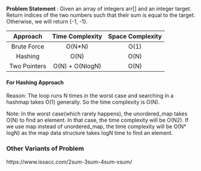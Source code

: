 <b> Problem Statement </b> : Given an array of integers arr[] and an integer target.
Return indices of the two numbers such that their sum is equal to the target. Otherwise, we will return {-1, -1}.

| Approach | Time Complexity | Space Complexity|
| :---:         |     :---:      |         :---: |
| Brute Force   | O(N*N)     |  O(1) |
|  Hashing |  O(N)  |   O(N)    |
| Two Pointers   | O(N) + O(NlogN)    | O(N)  |

<h4> For Hashing Approach</h4>

Reason: The loop runs N times in the worst case and searching in a hashmap takes O(1) generally. So the time complexity is O(N).

Note: In the worst case(which rarely happens), the unordered_map takes O(N) to find an element. In that case, the time complexity will be O(N2). If we use map instead of unordered_map, the time complexity will be O(N* logN) as the map data structure takes logN time to find an element.

<h3> Other Variants of Problem</h3>
https://www.issacc.com/2sum-3sum-4sum-xsum/